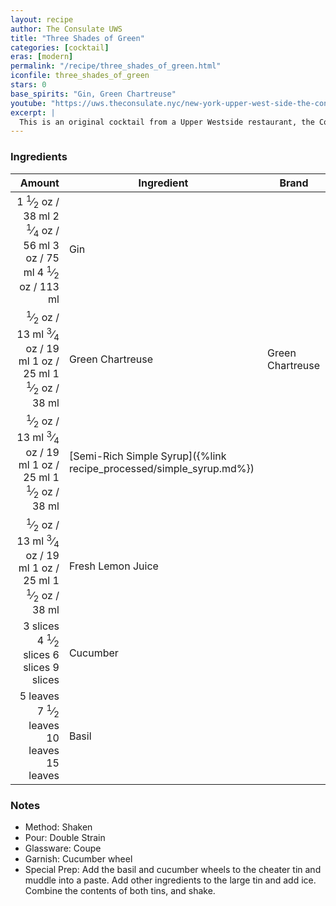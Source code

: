 ```yaml
---
layout: recipe
author: The Consulate UWS
title: "Three Shades of Green"
categories: [cocktail]
eras: [modern]
permalink: "/recipe/three_shades_of_green.html"
iconfile: three_shades_of_green
stars: 0
base_spirits: "Gin, Green Chartreuse"
youtube: "https://uws.theconsulate.nyc/new-york-upper-west-side-the-consulate-drink-menu"
excerpt: |
  This is an original cocktail from a Upper Westside restaurant, the Consulate.
---
```


### Ingredients

|   Amount | Ingredient                                                | Brand            |
| -------: | --------------------------------------------------------- | ---------------- |
|   <span class="onex active">1 <sup>1</sup>&frasl;<sub>2</sub> oz  / 38 ml</span> <span class="onehalfx">2 <sup>1</sup>&frasl;<sub>4</sub> oz  / 56 ml</span> <span class="twox">3 oz  / 75 ml</span> <span class="threex">4 <sup>1</sup>&frasl;<sub>2</sub> oz  / 113 ml</span>| Gin                                                       |
|   <span class="onex active"> <sup>1</sup>&frasl;<sub>2</sub> oz  / 13 ml</span> <span class="onehalfx"> <sup>3</sup>&frasl;<sub>4</sub> oz  / 19 ml</span> <span class="twox">1 oz  / 25 ml</span> <span class="threex">1 <sup>1</sup>&frasl;<sub>2</sub> oz  / 38 ml</span>| Green Chartreuse                                          | Green Chartreuse |
|   <span class="onex active"> <sup>1</sup>&frasl;<sub>2</sub> oz  / 13 ml</span> <span class="onehalfx"> <sup>3</sup>&frasl;<sub>4</sub> oz  / 19 ml</span> <span class="twox">1 oz  / 25 ml</span> <span class="threex">1 <sup>1</sup>&frasl;<sub>2</sub> oz  / 38 ml</span>| [Semi-Rich Simple Syrup]({%link recipe_processed/simple_syrup.md%}) |
|   <span class="onex active"> <sup>1</sup>&frasl;<sub>2</sub> oz  / 13 ml</span> <span class="onehalfx"> <sup>3</sup>&frasl;<sub>4</sub> oz  / 19 ml</span> <span class="twox">1 oz  / 25 ml</span> <span class="threex">1 <sup>1</sup>&frasl;<sub>2</sub> oz  / 38 ml</span>| Fresh Lemon Juice                                         |
| <span class="onex active">3 slices </span> <span class="onehalfx">4 <sup>1</sup>&frasl;<sub>2</sub> slices </span> <span class="twox">6 slices </span> <span class="threex">9 slices </span>| Cucumber                                                  |
| <span class="onex active">5 leaves </span> <span class="onehalfx">7 <sup>1</sup>&frasl;<sub>2</sub> leaves </span> <span class="twox">10 leaves </span> <span class="threex">15 leaves </span>| Basil                                                     |

### Notes

- Method: Shaken
- Pour: Double Strain
- Glassware: Coupe
- Garnish: Cucumber wheel
- Special Prep: Add the basil and cucumber wheels to the cheater tin and muddle into a paste. Add other ingredients to the large tin and add ice. Combine the contents of both tins, and shake.

    
<script type="application/ld+json">
{
  "@context": "https://schema.org",
  "@type": "Recipe",
  "author": "{{ page.author }}",
  "description": "{{ page.excerpt | strip_html | replace: '"', "'" }}",
  "image": "{% for ingredient in site.data[page.iconfile].images.ingredient limit: 1 %}{{ ingredient.url }}{% endfor %}",
  "recipeIngredient": [  "1.5 oz Gin",
  "0.5 oz Green Chartreuse ",
  "0.5 oz Semi-Rich Simple Syrup",
  "0.5 oz Fresh Lemon Juice",
  "3 slices Cucumber ",
  "5 leaves Basil"],
  "name": "{{ page.title }}",
  "recipeInstructions": "  {
    '@type': 'HowToStep',
    'text': '- Method: Shaken
'
  },  {
    '@type': 'HowToStep',
    'text': '- Pour: Double Strain
'
  },  {
    '@type': 'HowToStep',
    'text': '- Glassware: Coupe
'
  },  {
    '@type': 'HowToStep',
    'text': '- Garnish: Cucumber wheel
'
  },  {
    '@type': 'HowToStep',
    'text': '- Special Prep: Add the basil and cucumber wheels to the cheater tin and muddle into a paste. Add other ingredients to the large tin and add ice. Combine the contents of both tins, and shake.
'
  }",
  "recipeYield": "1 cocktail",
  "recipeCategory": "cocktail"
}
</script>

    